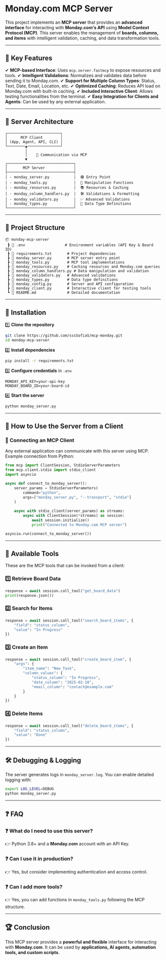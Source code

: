 # Monday.com MCP Server

This project implements an **MCP server** that provides an **advanced interface** for interacting with **Monday.com's API** using **Model Context Protocol (MCP)**. This server enables the management of **boards, columns, and items** with intelligent validation, caching, and data transformation tools.

---

## 🚀 **Key Features**

✔ **MCP-based Interface**: Uses `mcp.server.fastmcp` to expose resources and tools.
✔ **Intelligent Validations**: Normalizes and validates data before sending it to Monday.com.
✔ **Support for Multiple Column Types**: Status, Text, Date, Email, Location, etc.
✔ **Optimized Caching**: Reduces API load on Monday.com with built-in caching.
✔ **Included Interactive Client**: Allows testing functionalities from the terminal.
✔ **Easy Integration for Clients and Agents**: Can be used by any external application.

---

## 📌 **Server Architecture**

```plaintext
┌────────────────────────┐
│      MCP Client        │  
│ (App, Agent, API, CLI) │
└────────▲───────────────┘
         │  
         │    📡 Communication via MCP
         ▼  
┌──────────────────────────────┐
│       MCP Server             │
├──────────────────────────────┤
│ - monday_server.py           │  🟢 Entry Point
│ - monday_tools.py            │  🔧 Manipulation Functions
│ - monday_resources.py        │  📚 Resources & Caching
│ - monday_column_handlers.py  │  🛠 Validations & Formatting
│ - monday_validators.py       │  ✅ Advanced Validations
│ - monday_types.py            │  🔢 Data Type Definitions
└──────────────────────────────┘
```

---

## 📂 **Project Structure**

```plaintext
📦 monday-mcp-server
 ┣ 📜 .env                  # Environment variables (API Key & Board ID)
 ┣ 📜 requirements.txt       # Project dependencies
 ┣ 📜 monday_server.py       # MCP server entry point
 ┣ 📜 monday_tools.py        # MCP tool implementations
 ┣ 📜 monday_resources.py    # Caching resources and Monday.com queries
 ┣ 📜 monday_column_handlers.py # Data manipulation and validation
 ┣ 📜 monday_validators.py   # Advanced validations
 ┣ 📜 monday_types.py        # Data type definitions
 ┣ 📜 monday_config.py       # Server and API configuration
 ┣ 📜 monday_client.py       # Interactive client for testing tools
 ┗ 📜 README.md              # Detailed documentation
```

---

## 🔧 **Installation**

1️⃣ **Clone the repository**
```bash
git clone https://github.com/sssSofiaS/mcp-monday.git
cd monday-mcp-server
```

2️⃣ **Install dependencies**
```bash
pip install -r requirements.txt
```

3️⃣ **Configure credentials** in `.env`
```plaintext
MONDAY_API_KEY=your-api-key
MONDAY_BOARD_ID=your-board-id
```

4️⃣ **Start the server**
```bash
python monday_server.py
```

---

## 📡 **How to Use the Server from a Client**

### 🔗 **Connecting an MCP Client**

Any external application can communicate with this server using MCP. 
Example connection from Python:

```python
from mcp import ClientSession, StdioServerParameters
from mcp.client.stdio import stdio_client
import asyncio

async def connect_to_monday_server():
    server_params = StdioServerParameters(
        command="python",
        args=["monday_server.py", "--transport", "stdio"]
    )
    
    async with stdio_client(server_params) as streams:
        async with ClientSession(*streams) as session:
            await session.initialize()
            print("Connected to Monday.com MCP server")

asyncio.run(connect_to_monday_server())
```

---

## 🔎 **Available Tools**

These are the MCP tools that can be invoked from a client:

### **1️⃣ Retrieve Board Data**
```python
response = await session.call_tool("get_board_data")
print(response.json())
```

### **2️⃣ Search for Items**
```python
response = await session.call_tool("search_board_items", {
    "field": "status_column",
    "value": "In Progress"
})
```

### **3️⃣ Create an Item**
```python
response = await session.call_tool("create_board_item", {
    "args": {
        "item_name": "New Task",
        "column_values": {
            "status_column": "In Progress",
            "date_column": "2025-02-18",
            "email_column": "contact@example.com"
        }
    }
})
```

### **4️⃣ Delete Items**
```python
response = await session.call_tool("delete_board_items", {
    "field": "status_column",
    "value": "Done"
})
```

---

## 🛠 **Debugging & Logging**

The server generates logs in `monday_server.log`. You can enable detailed logging with:
```bash
export LOG_LEVEL=DEBUG
python monday_server.py
```

---

## ❓ **FAQ**

### ❓ What do I need to use this server?
👉 Python 3.8+ and a **Monday.com** account with an API Key.

### ❓ Can I use it in production?
👉 Yes, but consider implementing authentication and access control.

### ❓ Can I add more tools?
👉 Yes, you can add functions in `monday_tools.py` following the MCP structure.

---

## 🏆 **Conclusion**

This MCP server provides a **powerful and flexible** interface for interacting with **Monday.com**. It can be used by **applications, AI agents, automation tools, and custom scripts**.
